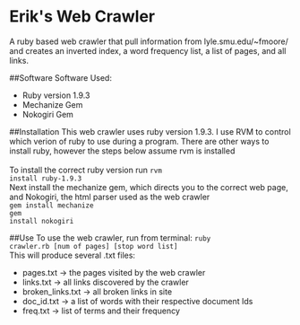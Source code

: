 # Erik's Web Crawler
A ruby based web crawler that pull information from lyle.smu.edu/~fmoore/ and creates an inverted index, a word frequency list, a list of pages, and all links.

##Software
Software Used:
<ul>
<li>Ruby version 1.9.3</li>
<li>Mechanize Gem </li>
<li>Nokogiri Gem</li>
</ul>

##Installation
This web crawler uses ruby version 1.9.3. I use RVM to control which verion of ruby to use during a program. There are other ways to install ruby, however the steps below assume rvm is installed<br><br>
To install the correct ruby version run <code>rvm install ruby-1.9.3</code><br>
Next install the mechanize gem, which directs you to the correct web page, and Nokogiri, the html parser used as the web crawler<br>
<code>gem install mechanize</code><br>
<code>gem install nokogiri</code>

##Use
To use the web crawler, run from terminal:
<code>ruby crawler.rb [num of pages] [stop word list]</code>
<br>
This will produce several .txt files:<br>
<ul>
<li>pages.txt -> the pages visited by the web crawler </li>
<li>links.txt -> all links discovered by the crawler </li>
<li>broken_links.txt -> all broken links in site</li>
<li>doc_id.txt -> a list of words with their respective document Ids</li>
<li>freq.txt -> list of terms and their frequency</li>
</ul>
